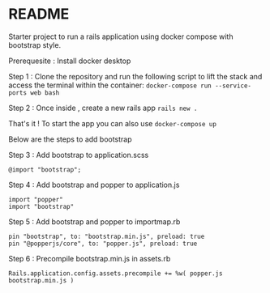 # README

Starter project to run a rails application using docker compose with bootstrap style.

Prerequesite : Install docker desktop

Step 1 : Clone the repository and run the following script to lift the stack and access the terminal within the container:
```docker-compose run --service-ports web bash```

Step 2 : Once inside , create a new rails app
```rails new .```

That's it !
To start the app you can also use
```docker-compose up```


Below are the steps to add bootstrap

Step 3 : Add bootstrap to application.scss
```
@import "bootstrap";
```

Step 4 : Add bootstrap and popper to application.js
```
import "popper"
import "bootstrap"
```

Step 5 : Add bootstrap and popper to importmap.rb
```
pin "bootstrap", to: "bootstrap.min.js", preload: true
pin "@popperjs/core", to: "popper.js", preload: true
```

Step 6 : Precompile bootstrap.min.js in assets.rb
```
Rails.application.config.assets.precompile += %w( popper.js bootstrap.min.js )
```
